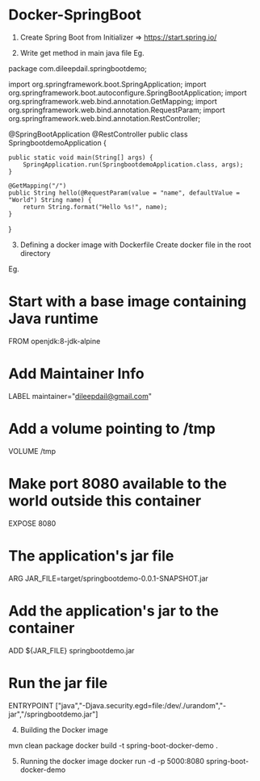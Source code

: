 # Docker-SpringBoot

1. Create Spring Boot from Initializer
=> https://start.spring.io/

2. Write get method in main java file
Eg. 

package com.dileepdail.springbootdemo;

import org.springframework.boot.SpringApplication;
import org.springframework.boot.autoconfigure.SpringBootApplication;
import org.springframework.web.bind.annotation.GetMapping;
import org.springframework.web.bind.annotation.RequestParam;
import org.springframework.web.bind.annotation.RestController;


@SpringBootApplication
@RestController
public class SpringbootdemoApplication {

	public static void main(String[] args) {
		SpringApplication.run(SpringbootdemoApplication.class, args);
	}

	@GetMapping("/")
	public String hello(@RequestParam(value = "name", defaultValue = "World") String name) {
		return String.format("Hello %s!", name);
	}

}

3. Defining a docker image with Dockerfile
Create docker file in the root directory

Eg.

# Start with a base image containing Java runtime
FROM openjdk:8-jdk-alpine

# Add Maintainer Info
LABEL maintainer="dileepdail@gmail.com"

# Add a volume pointing to /tmp
VOLUME /tmp

# Make port 8080 available to the world outside this container
EXPOSE 8080

# The application's jar file
ARG JAR_FILE=target/springbootdemo-0.0.1-SNAPSHOT.jar

# Add the application's jar to the container
ADD ${JAR_FILE} springbootdemo.jar

# Run the jar file 
ENTRYPOINT ["java","-Djava.security.egd=file:/dev/./urandom","-jar","/springbootdemo.jar"]


4. Building the Docker image

mvn clean package
docker build -t spring-boot-docker-demo .

5. Running the docker image
docker run -d -p 5000:8080 spring-boot-docker-demo
